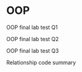 # OOP
<p>OOP final lab test Q1</p>
<p>OOP final lab test Q2</p>
<p>OOP final lab test Q3</p>
<p>Relationship code summary</p>
